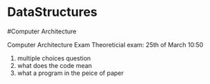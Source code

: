 # DataStructures


#Computer Architecture

Computer Architecture Exam
Theoreticial exam:
25th of March 10:50
  1. multiple choices question
  2. what does the code mean 
  3. what a program in the peice of paper 
